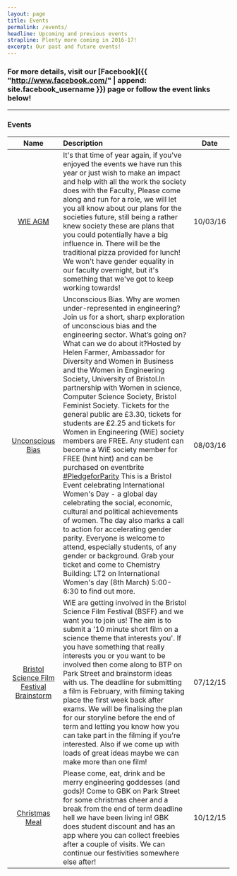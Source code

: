 ```yaml
---
layout: page
title: Events
permalink: /events/
headline: Upcoming and previous events
strapline: Plenty more coming in 2016-17!
excerpt: Our past and future events!
---
```


### For more details, visit our [Facebook]({{ "http://www.facebook.com/" | append: site.facebook_username }}) page or follow the event links below!
----

### Events

| Name | Description | Date |
|:----:|:------------|:----:|
|[WIE AGM](https://www.facebook.com/events/1569184216742145/) | It's that time of year again, if you've enjoyed the events we have run this year or just wish to make an impact and help with all the work the society does with the Faculty, Please come along and run for a role, we will let you all know about our plans for the societies future, still being a rather knew society these are plans that you could potentially have a big influence in. There will be the traditional pizza provided for lunch! We won't have gender equality in our faculty overnight, but it's something that we've got to keep working towards! | 10/03/16 |
| [Unconscious Bias](https://www.facebook.com/events/966398033439894/) | Unconscious Bias. Why are women under-represented in engineering? Join us for a short, sharp exploration of unconscious bias and the engineering sector. What’s going on? What can we do about it?Hosted by Helen Farmer, Ambassador for Diversity and Women in Business and the Women in Engineering Society, University of Bristol.In partnership with Women in science, Computer Science Society, Bristol Feminist Society. Tickets for the general public are £3.30, tickets for students are £2.25 and tickets for Women in Engineering (WiE) society members are FREE. Any student can become a WiE society member for FREE (hint hint) and can be purchased on eventbrite <a href="http://www.internationalwomensday.com/Theme"> #PledgeforParity</a> This is a Bristol Event celebrating International Women's Day - a global day celebrating the social, economic, cultural and political achievements of women. The day also marks a call to action for accelerating gender parity. Everyone is welcome to attend, especially students, of any gender or background. Grab your ticket and come to Chemistry Building: LT2 on International Women's day (8th March) 5:00-6:30 to find out more. | 08/03/16 |
| [Bristol Science Film Festival Brainstorm](https://www.facebook.com/events/1489146141390688/) | WiE are getting involved in the Bristol Science Film Festival (BSFF) and we want you to join us! The aim is to submit a '10 minute short film on a science theme that interests you'. If you have something that really interests you or you want to be involved then come along to BTP on Park Street and brainstorm ideas with us. The deadline for submitting a film is February, with filming taking place the first week back after exams. We will be finalising the plan for our storyline before the end of term and letting you know how you can take part in the filming if you're interested. Also if we come up with loads of great ideas maybe we can make more than one film! | 07/12/15 |
| [Christmas Meal](https://www.facebook.com/events/205813716421533/) | Please come, eat, drink and be merry engineering goddesses (and gods)! Come to GBK on Park Street for some christmas cheer and a break from the end of term deadline hell we have been living in! GBK does student discount and has an app where you can collect freebies after a couple of visits. We can continue our festivities somewhere else after! | 10/12/15 |
